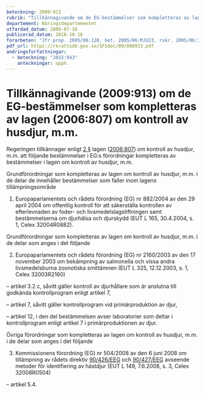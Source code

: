 ```yaml
---
beteckning: 2009:913
rubrik: "Tillkännagivande om de EG-bestämmelser som kompletteras av lagen om kontroll av husdjur, m.m."
departement: Näringsdepartementet
utfardad_datum: 2009-07-16
publicerad_datum: 2018-10-16
forarbeten: "Jfr prop. 2005/06:128, bet. 2005/06:MJU23, rskr. 2005/06:357"
pdf_url: https://rkrattsdb.gov.se/SFSdoc/09/090913.pdf
andringsforfattningar:
  - beteckning: "2015:943"
    anteckningar: upph.
---
```


# Tillkännagivande (2009:913) om de EG-bestämmelser som kompletteras av lagen (2006:807) om kontroll av husdjur, m.m.

Regeringen tillkännager enligt [2 §](#2) lagen ([2006:807](https://selex.se/eli/sfs/2006/807)) om kontroll av husdjur, m.m. att följande bestämmelser i EG:s förordningar kompletteras av bestämmelser i lagen om kontroll av husdjur, m.m.

Grundförordningar som kompletteras av lagen om kontroll av husdjur, m.m. i de delar de innehåller bestämmelser som faller inom lagens tillämpningsområde

1. Europaparlamentets och rådets förordning (EG) nr 882/2004 av den 29 april 2004 om offentlig kontroll för att säkerställa kontrollen av efterlevnaden av foder- och livsmedelslagstiftningen samt bestämmelserna om djurhälsa och djurskydd (EUT L 165, 30.4.2004, s. 1, Celex 32004R0882).

Grundförordningar som kompletteras av lagen om kontroll av husdjur, m.m. i de delar som anges i det följande

2. Europaparlamentets och rådets förordning (EG) nr 2160/2003 av den 17 november 2003 om bekämpning av salmonella och vissa andra livsmedelsburna zoonotiska smittämnen (EUT L 325, 12.12.2003, s. 1, Celex 32003R2160)

– artikel 3.2 c, såvitt gäller kontroll av djurhållare som är anslutna till godkända kontrollprogram enligt artikel 7,

– artikel 7, såvitt gäller kontrollprogram vid primärproduktion av djur,

– artikel 12, i den del bestämmelsen avser laboratorier som deltar i kontrollprogram enligt artikel 7 i primärproduktionen av djur.

Övriga förordningar som kompletteras av lagen om kontroll av husdjur, m.m. i de delar som anges i det följande

3. Kommissionens förordning (EG) nr 504/2008 av den 6 juni 2008 om tillämpning av rådets direktiv [90/426/EEG](https://eur-lex.europa.eu/legal-content/SV/ALL/?uri=celex%3A31990L0426) och [90/427/EEG](https://eur-lex.europa.eu/legal-content/SV/ALL/?uri=celex%3A31990L0427) avseende metoder för identifiering av hästdjur (EUT L 149, 7.6.2008, s. 3, Celex 32008R0504)

– artikel 5.4.